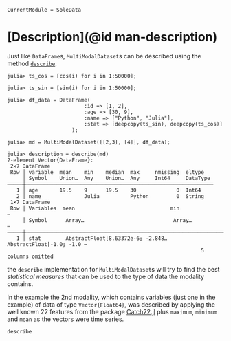 ```@meta
CurrentModule = SoleData
```

# [Description](@id man-description)

Just like `DataFrame`s, `MultiModalDataset`s can be described using the method
[`describe`](@ref):

```julia-repl
julia> ts_cos = [cos(i) for i in 1:50000];

julia> ts_sin = [sin(i) for i in 1:50000];

julia> df_data = DataFrame(
                         :id => [1, 2],
                         :age => [30, 9],
                         :name => ["Python", "Julia"],
                         :stat => [deepcopy(ts_sin), deepcopy(ts_cos)]
                     );

julia> md = MultiModalDataset([[2,3], [4]], df_data);

julia> description = describe(md)
2-element Vector{DataFrame}:
 2×7 DataFrame
 Row │ variable  mean    min    median  max     nmissing  eltype   
     │ Symbol    Union…  Any    Union…  Any     Int64     DataType
─────┼─────────────────────────────────────────────────────────────
   1 │ age       19.5    9      19.5    30             0  Int64
   2 │ name              Julia          Python         0  String
 1×7 DataFrame
 Row │ Variables  mean                               min                      ⋯
     │ Symbol      Array…                             Array…                   ⋯
─────┼──────────────────────────────────────────────────────────────────────────
   1 │ stat        AbstractFloat[8.63372e-6; -2.848…  AbstractFloat[-1.0; -1.0 ⋯
                                                               5 columns omitted

```

the `describe` implementation for `MultiModalDataset`s will try to find the best
_statistical measures_ that can be used to the type of data the modality contains.

In the example the 2nd modality, which contains variables (just one in the example) of data
of type `Vector{Float64}`, was described by applying the well known 22 features from
the package [Catch22.jl](https://github.com/brendanjohnharris/Catch22.jl) plus `maximum`,
`minimum` and `mean` as the vectors were time series.

```@docs
describe
```

